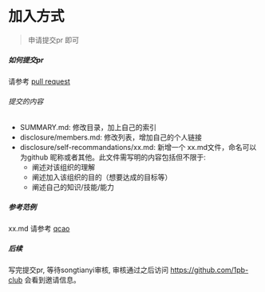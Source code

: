 
# 加入方式   
> 申请提交pr 即可

##### 如何提交pr

请参考 [pull request](https://www.cnblogs.com/zhangjianbin/p/7774073.html)

###### 提交的内容

* SUMMARY.md: 修改目录，加上自己的索引
* disclosure/members.md: 修改列表，增加自己的个人链接
* disclosure/self-recommandations/xx.md: 新增一个 xx.md文件，命名可以为github 昵称或者其他。此文件需写明的内容包括但不限于:
  * 阐述对该组织的理解
  * 阐述加入该组织的目的（想要达成的目标等）
  * 阐述自己的知识/技能/能力

##### 参考范例

xx.md 请参考 [qcao](https://github.com/1pb-club/wiki/blob/master/disclosure/self-recommandations/qcrao.md)

##### 后续

写完提交pr, 等待songtianyi审核, 审核通过之后访问 https://github.com/1pb-club 会看到邀请信息。
